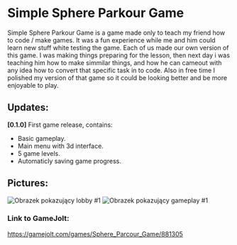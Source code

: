 # Simple Sphere Parkour Game
Simple Sphere Parkour Game is a game made only to teach my friend how to code / make games.
It was a fun experience while me and him could learn new stuff white testing the game.
Each of us made our own version of this game.
I was making things preparing for the lesson, then next day i was teaching him how to make simmilar things, and how he can cameout with any idea how to convert that specific task in to code.
Also in free time I polished my version of that game so it could be looking better and be more enjoyable to play.

## Updates:
<b>[0.1.0]</b> First game release, contains:
- Basic gameplay.
- Main menu with 3d interface.
- 5 game levels.
- Automaticly saving game progress.

## Pictures:
![Obrazek pokazujący lobby #1](https://github.com/RekenGit/Simple-Sphere-Parkour-Game/assets/72222392/5b244b54-e449-49b2-96d3-3a2478f92a01)
![Obrazek pokazujący gameplay #1](https://github.com/RekenGit/Simple-Sphere-Parkour-Game/assets/72222392/d38af1e5-bc48-4698-a584-4234675387ac)



### Link to GameJolt:
https://gamejolt.com/games/Sphere_Parcour_Game/881305
